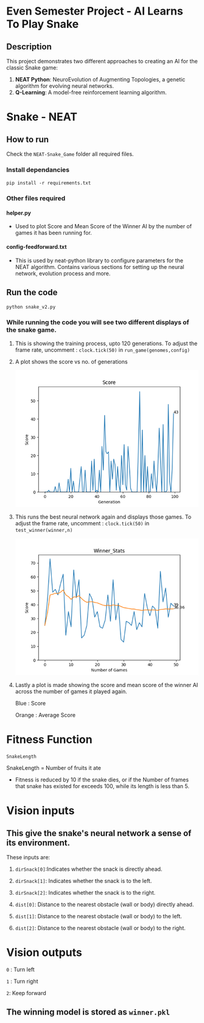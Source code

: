 # Even Semester Project - AI Learns To Play Snake

## Description
This project demonstrates two different approaches to creating an AI for the classic Snake game:
1. **NEAT Python**: NeuroEvolution of Augmenting Topologies, a genetic algorithm for evolving neural networks.
2. **Q-Learning**: A model-free reinforcement learning algorithm.


# Snake - NEAT
## How to run

Check the `NEAT-Snake_Game` folder all required files.

### Install dependancies
    pip install -r requirements.txt
### Other files required
#### helper.py
- Used to plot Score and Mean Score of the Winner AI by the number of games it has been running for.
#### config-feedforward.txt
- This is used by neat-python library to configure parameters for the NEAT algorithm. Contains various sections for setting up the neural network, evolution process and more.
## Run the code
    python snake_v2.py

### While running the code you will see two different displays of the snake game.
1) This is showing the training process, upto 120 generations. To adjust the frame rate, uncomment : `clock.tick(50)` in `run_game(genomes,config)`
2) A plot shows the score vs no. of generations

   ![alt text](Images/gen_score_v2.png "Logo Title Text 1")
3) This runs the best neural network again and displays those games. To adjust the frame rate, uncomment : `clock.tick(50)` in `test_winner(winner,n)`

    ![alt text](Images/winner_stats.png "Logo Title Text 1")
4) Lastly a plot is made showing the score and mean score of the winner AI across the number of games it played again.

   Blue : Score
   
   Orange : Average Score
 
# Fitness Function
    SnakeLength
  SnakeLength = Number of fruits it ate
  - Fitness is reduced by 10 if the snake dies, or if the Number of frames that snake has existed for exceeds 100, while its length is less than 5.

# Vision inputs
## This give the snake's neural network a sense of its environment.

 These inputs are:
 
  1. `dirSnack[0]`:Indicates whether the snack is directly ahead.
  
  2. `dirSnack[1]`: Indicates whether the snack is to the left.

  3. `dirSnack[2]`: Indicates whether the snack is to the right.

  4. `dist[0]`: Distance to the nearest obstacle (wall or body) directly ahead.

  5. `dist[1]`: Distance to the nearest obstacle (wall or body) to the left.

  6. `dist[2]`: Distance to the nearest obstacle (wall or body) to the right.

# Vision outputs
`0` : Turn left

`1` : Turn right

`2`: Keep forward

## The winning model is stored as ```winner.pkl```

